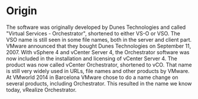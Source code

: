 # Origin

The software was originally developed by Dunes Technologies and called "Virtual Services - Orchestrator", shortened to either VS-O or VSO. The VSO name is still seen in some file names, both in the server and client part. VMware announced that they bought Dunes Technologies on September 11, 2007. With vSphere 4 and vCenter Server 4, the Orchestrator software was now included in the installation and licensing of vCenter Server 4. The product was now called vCenter Orchestrator, shortened to vCO. That name is still very widely used in URLs, file names and other products by VMware. At VMworld 2014 in Barcelona VMware chose to do a name change on several products, including Orchestrator. This resulted in the name we know today, vRealize Orchestrator.
